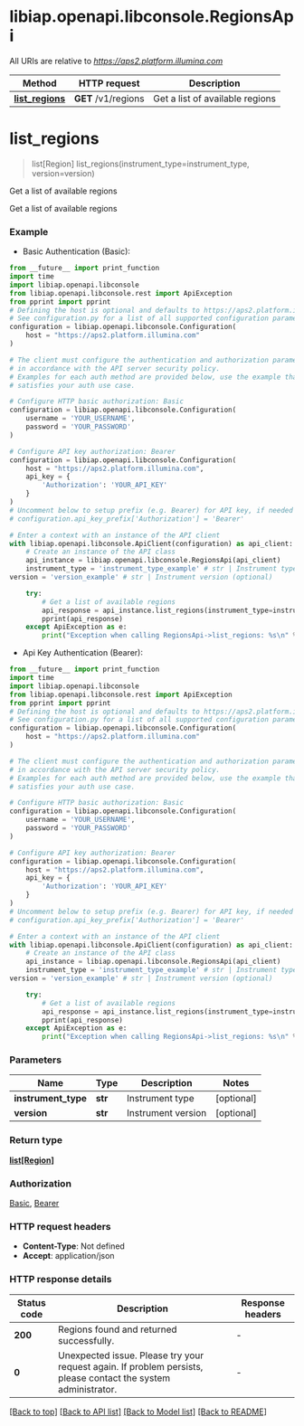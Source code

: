 # libiap.openapi.libconsole.RegionsApi

All URIs are relative to *https://aps2.platform.illumina.com*

Method | HTTP request | Description
------------- | ------------- | -------------
[**list_regions**](RegionsApi.md#list_regions) | **GET** /v1/regions | Get a list of available regions


# **list_regions**
> list[Region] list_regions(instrument_type=instrument_type, version=version)

Get a list of available regions

Get a list of available regions

### Example

* Basic Authentication (Basic):
```python
from __future__ import print_function
import time
import libiap.openapi.libconsole
from libiap.openapi.libconsole.rest import ApiException
from pprint import pprint
# Defining the host is optional and defaults to https://aps2.platform.illumina.com
# See configuration.py for a list of all supported configuration parameters.
configuration = libiap.openapi.libconsole.Configuration(
    host = "https://aps2.platform.illumina.com"
)

# The client must configure the authentication and authorization parameters
# in accordance with the API server security policy.
# Examples for each auth method are provided below, use the example that
# satisfies your auth use case.

# Configure HTTP basic authorization: Basic
configuration = libiap.openapi.libconsole.Configuration(
    username = 'YOUR_USERNAME',
    password = 'YOUR_PASSWORD'
)

# Configure API key authorization: Bearer
configuration = libiap.openapi.libconsole.Configuration(
    host = "https://aps2.platform.illumina.com",
    api_key = {
        'Authorization': 'YOUR_API_KEY'
    }
)
# Uncomment below to setup prefix (e.g. Bearer) for API key, if needed
# configuration.api_key_prefix['Authorization'] = 'Bearer'

# Enter a context with an instance of the API client
with libiap.openapi.libconsole.ApiClient(configuration) as api_client:
    # Create an instance of the API class
    api_instance = libiap.openapi.libconsole.RegionsApi(api_client)
    instrument_type = 'instrument_type_example' # str | Instrument type (optional)
version = 'version_example' # str | Instrument version (optional)

    try:
        # Get a list of available regions
        api_response = api_instance.list_regions(instrument_type=instrument_type, version=version)
        pprint(api_response)
    except ApiException as e:
        print("Exception when calling RegionsApi->list_regions: %s\n" % e)
```

* Api Key Authentication (Bearer):
```python
from __future__ import print_function
import time
import libiap.openapi.libconsole
from libiap.openapi.libconsole.rest import ApiException
from pprint import pprint
# Defining the host is optional and defaults to https://aps2.platform.illumina.com
# See configuration.py for a list of all supported configuration parameters.
configuration = libiap.openapi.libconsole.Configuration(
    host = "https://aps2.platform.illumina.com"
)

# The client must configure the authentication and authorization parameters
# in accordance with the API server security policy.
# Examples for each auth method are provided below, use the example that
# satisfies your auth use case.

# Configure HTTP basic authorization: Basic
configuration = libiap.openapi.libconsole.Configuration(
    username = 'YOUR_USERNAME',
    password = 'YOUR_PASSWORD'
)

# Configure API key authorization: Bearer
configuration = libiap.openapi.libconsole.Configuration(
    host = "https://aps2.platform.illumina.com",
    api_key = {
        'Authorization': 'YOUR_API_KEY'
    }
)
# Uncomment below to setup prefix (e.g. Bearer) for API key, if needed
# configuration.api_key_prefix['Authorization'] = 'Bearer'

# Enter a context with an instance of the API client
with libiap.openapi.libconsole.ApiClient(configuration) as api_client:
    # Create an instance of the API class
    api_instance = libiap.openapi.libconsole.RegionsApi(api_client)
    instrument_type = 'instrument_type_example' # str | Instrument type (optional)
version = 'version_example' # str | Instrument version (optional)

    try:
        # Get a list of available regions
        api_response = api_instance.list_regions(instrument_type=instrument_type, version=version)
        pprint(api_response)
    except ApiException as e:
        print("Exception when calling RegionsApi->list_regions: %s\n" % e)
```

### Parameters

Name | Type | Description  | Notes
------------- | ------------- | ------------- | -------------
 **instrument_type** | **str**| Instrument type | [optional] 
 **version** | **str**| Instrument version | [optional] 

### Return type

[**list[Region]**](Region.md)

### Authorization

[Basic](../README.md#Basic), [Bearer](../README.md#Bearer)

### HTTP request headers

 - **Content-Type**: Not defined
 - **Accept**: application/json

### HTTP response details
| Status code | Description | Response headers |
|-------------|-------------|------------------|
**200** | Regions found and returned successfully. |  -  |
**0** | Unexpected issue. Please try your request again. If problem persists, please contact the system administrator. |  -  |

[[Back to top]](#) [[Back to API list]](../README.md#documentation-for-api-endpoints) [[Back to Model list]](../README.md#documentation-for-models) [[Back to README]](../README.md)

